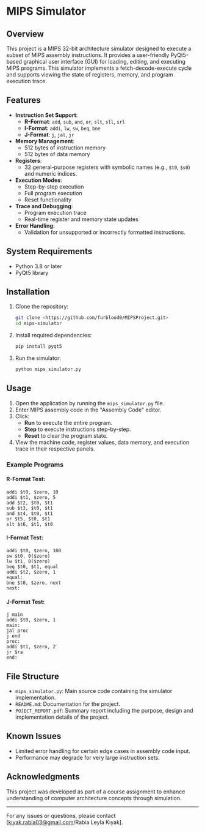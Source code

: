 # MIPS Simulator

## Overview
This project is a MIPS 32-bit architecture simulator designed to execute a subset of MIPS assembly instructions. It provides a user-friendly PyQt5-based graphical user interface (GUI) for loading, editing, and executing MIPS programs. This simulator implements a fetch-decode-execute cycle and supports viewing the state of registers, memory, and program execution trace.

## Features
- **Instruction Set Support**:
  - **R-Format**: `add`, `sub`, `and`, `or`, `slt`, `sll`, `srl`
  - **I-Format**: `addi`, `lw`, `sw`, `beq`, `bne`
  - **J-Format**: `j`, `jal`, `jr`
- **Memory Management**:
  - 512 bytes of instruction memory
  - 512 bytes of data memory
- **Registers**:
  - 32 general-purpose registers with symbolic names (e.g., `$t0`, `$s0`) and numeric indices.
- **Execution Modes**:
  - Step-by-step execution
  - Full program execution
  - Reset functionality
- **Trace and Debugging**:
  - Program execution trace
  - Real-time register and memory state updates
- **Error Handling**:
  - Validation for unsupported or incorrectly formatted instructions.

## System Requirements
- Python 3.8 or later
- PyQt5 library

## Installation
1. Clone the repository:
   ```bash
   git clone <https://github.com/furblood0/MIPSProject.git>
   cd mips-simulator
   ```

2. Install required dependencies:
   ```bash
   pip install pyqt5
   ```

3. Run the simulator:
   ```bash
   python mips_simulator.py
   ```

## Usage
1. Open the application by running the `mips_simulator.py` file.
2. Enter MIPS assembly code in the "Assembly Code" editor.
3. Click:
   - **Run** to execute the entire program.
   - **Step** to execute instructions step-by-step.
   - **Reset** to clear the program state.
4. View the machine code, register values, data memory, and execution trace in their respective panels.

### Example Programs
#### R-Format Test:
```assembly
addi $t0, $zero, 10
addi $t1, $zero, 5
add $t2, $t0, $t1
sub $t3, $t0, $t1
and $t4, $t0, $t1
or $t5, $t0, $t1
slt $t6, $t1, $t0
```

#### I-Format Test:
```assembly
addi $t0, $zero, 100
sw $t0, 0($zero)
lw $t1, 0($zero)
beq $t0, $t1, equal
addi $t2, $zero, 1
equal:
bne $t0, $zero, next
next:
```

#### J-Format Test:
```assembly
j main
addi $t0, $zero, 1
main:
jal proc
j end
proc:
addi $t1, $zero, 2
jr $ra
end:
```

## File Structure
- `mips_simulator.py`: Main source code containing the simulator implementation.
- `README.md`: Documentation for the project.
- `POJECT_REPORT.pdf`: Summary report including the purpose, design and implementation details of the project.

## Known Issues
- Limited error handling for certain edge cases in assembly code input.
- Performance may degrade for very large instruction sets.

## Acknowledgments
This project was developed as part of a course assignment to enhance understanding of computer architecture concepts through simulation.

---

For any issues or questions, please contact [kiyak.rabia03@gmail.com/Rabia Leyla Kıyak].

